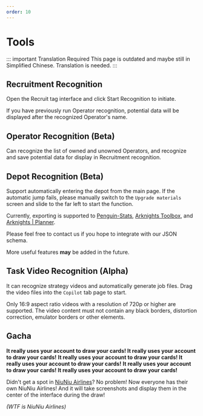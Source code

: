 ```yaml
---
order: 10
---
```


# Tools

::: important Translation Required
This page is outdated and maybe still in Simplified Chinese. Translation is needed.
:::

## Recruitment Recognition

Open the Recruit tag interface and click Start Recognition to initiate.

If you have previously run Operator recognition, potential data will be displayed after the recognized Operator's name.

## Operator Recognition (Beta)

Can recognize the list of owned and unowned Operators, and recognize and save potential data for display in Recruitment recognition.

## Depot Recognition (Beta)

Support automatically entering the depot from the main page. If the automatic jump fails, please manually switch to the `Upgrade materials` screen and slide to the far left to start the function.

Currently, exporting is supported to [Penguin-Stats](https://penguin-stats.cn/planner), [Arknights Toolbox](https://arkntools.app/#/material), and [Arknights | Planner](https://ark-nights.com/settings).

Please feel free to contact us if you hope to integrate with our JSON schema.

More useful features **may** be added in the future.

## Task Video Recognition (Alpha)

It can recognize strategy videos and automatically generate job files. Drag the video files into the `Copilot` tab page to start.

Only 16:9 aspect ratio videos with a resolution of 720p or higher are supported. The video content must not contain any black borders, distortion correction, emulator borders or other elements.

## Gacha

**It really uses your account to draw your cards! It really uses your account to draw your cards!**
**It really uses your account to draw your cards! It really uses your account to draw your cards!**
**It really uses your account to draw your cards! It really uses your account to draw your cards!**

Didn't get a spot in [NiuNiu Airlines](https://www.bilibili.com/opus/926129394412421126)? No problem! Now everyone has their own NiuNiu Airlines! And it will take screenshots and display them in the center of the interface during the draw!

<!-- markdownlint-disable -->

_(WTF is NiuNiu Airlines)_

<!-- markdownlint-restore -->
